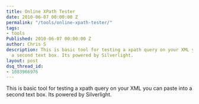```yaml
---
title: Online XPath Tester
date: 2010-06-07 00:00:00 Z
permalink: "/tools/online-xpath-tester/"
tags:
- tools
Published: 2010-06-07 00:00:00 Z
author: Chris S
description: This is basic tool for testing a xpath query on your XML you can paste into
  a second text box. Its powered by Silverlight.
layout: post
dsq_thread_id:
- 1083966976
---
```


This is basic tool for testing a xpath query on your XML you can paste into a second text box. Its powered by Silverlight.

<!--more-->

<div id="silverlightControlHost" style="width:420px;height:500px;">
</div>